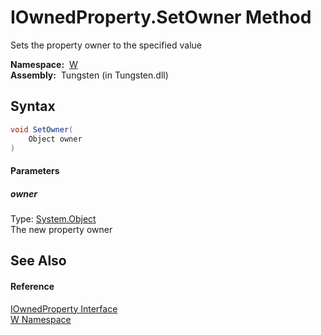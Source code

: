IOwnedProperty.SetOwner Method
==============================
  Sets the property owner to the specified value

  **Namespace:**  [W][1]  
  **Assembly:**  Tungsten (in Tungsten.dll)

Syntax
------

```csharp
void SetOwner(
	Object owner
)
```

#### Parameters

##### *owner*
Type: [System.Object][2]  
The new property owner


See Also
--------

#### Reference
[IOwnedProperty Interface][3]  
[W Namespace][1]  

[1]: ../README.md
[2]: http://msdn.microsoft.com/en-us/library/e5kfa45b
[3]: README.md